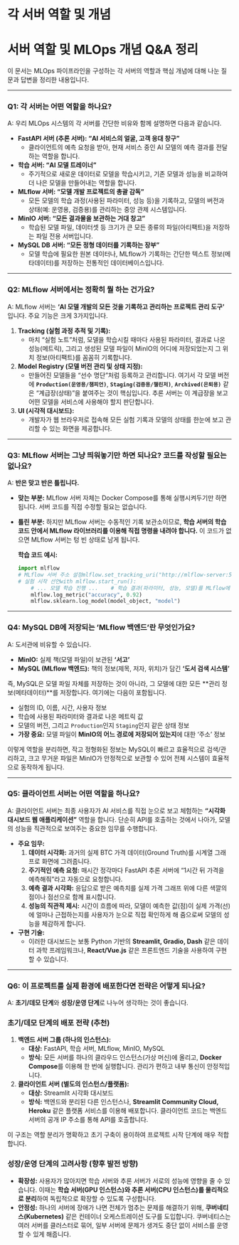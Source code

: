 # 각 서버 역할 및 개념

# 서버 역할 및 MLOps 개념 Q&A 정리

이 문서는 MLOps 파이프라인을 구성하는 각 서버의 역할과 핵심 개념에 대해 나눈 질문과 답변을 정리한 내용입니다.

---

### Q1: 각 서버는 어떤 역할을 하나요?

A: 우리 MLOps 시스템의 각 서버를 간단한 비유와 함께 설명하면 다음과 같습니다.

- **FastAPI 서버 (추론 서버): “AI 서비스의 얼굴, 고객 응대 창구”**
    - 클라이언트의 예측 요청을 받아, 현재 서비스 중인 AI 모델의 예측 결과를 전달하는 역할을 합니다.
- **학습 서버: “AI 모델 트레이너”**
    - 주기적으로 새로운 데이터로 모델을 학습시키고, 기존 모델과 성능을 비교하여 더 나은 모델을 만들어내는 역할을 합니다.
- **MLflow 서버: “모델 개발 프로젝트의 총괄 감독”**
    - 모든 모델의 학습 과정(사용된 파라미터, 성능 등)을 기록하고, 모델의 버전과 상태(예: 운영용, 검증용)를 관리하는 중앙 관제 시스템입니다.
- **MinIO 서버: “모든 결과물을 보관하는 거대 창고”**
    - 학습된 모델 파일, 데이터셋 등 크기가 큰 모든 종류의 파일(아티팩트)을 저장하는 파일 전용 서버입니다.
- **MySQL DB 서버: “모든 정형 데이터를 기록하는 장부”**
    - 모델 학습에 필요한 원본 데이터나, MLflow가 기록하는 간단한 텍스트 정보(메타데이터)를 저장하는 전통적인 데이터베이스입니다.

---

### Q2: MLflow 서버에서는 정확히 뭘 하는 건가요?

A: MLflow 서버는 **‘AI 모델 개발의 모든 것을 기록하고 관리하는 프로젝트 관리 도구’** 입니다. 주요 기능은 크게 3가지입니다.

1. **Tracking (실험 과정 추적 및 기록):**
    - 마치 “실험 노트”처럼, 모델을 학습시킬 때마다 사용된 파라미터, 결과로 나온 성능(메트릭), 그리고 생성된 모델 파일이 MinIO의 어디에 저장되었는지 그 위치 정보(아티팩트)를 꼼꼼히 기록합니다.
2. **Model Registry (모델 버전 관리 및 상태 지정):**
    - 만들어진 모델들을 “선수 명단”처럼 등록하고 관리합니다. 여기서 각 모델 버전에 **`Production(운영용/챔피언)`**, **`Staging(검증용/챌린저)`**, **`Archived(은퇴용)`** 같은 “계급장(상태)”을 붙여주는 것이 핵심입니다. 추론 서버는 이 계급장을 보고 어떤 모델을 서비스에 사용해야 할지 판단합니다.
3. **UI (시각적 대시보드):**
    - 개발자가 웹 브라우저로 접속해 모든 실험 기록과 모델의 상태를 한눈에 보고 관리할 수 있는 화면을 제공합니다.

---

### Q3: MLflow 서버는 그냥 띄워놓기만 하면 되나요? 코드를 작성할 필요는 없나요?

A: **반은 맞고 반은 틀립니다.**

- **맞는 부분:** MLflow 서버 자체는 Docker Compose를 통해 실행시켜두기만 하면 됩니다. 서버 코드를 직접 수정할 필요는 없습니다.
- **틀린 부분:** 하지만 MLflow 서버는 수동적인 기록 보관소이므로, **학습 서버의 학습 코드 안에서 MLflow 라이브러리를 이용해 직접 명령을 내려야 합니다.** 이 코드가 없으면 MLflow 서버는 텅 빈 상태로 남게 됩니다.
    
    **학습 코드 예시:**
    
    ```python
    import mlflow
    # MLflow 서버 주소 설정mlflow.set_tracking_uri("http://mlflow-server:5000")
    # 실험 시작 선언with mlflow.start_run():
        # ... 모델 학습 진행 ...    # 학습 결과(파라미터, 성능, 모델)를 MLflow에 기록하라고 명령    mlflow.log_param("learning_rate", 0.01)
        mlflow.log_metric("accuracy", 0.92)
        mlflow.sklearn.log_model(model_object, "model")
    ```
    

---

### Q4: MySQL DB에 저장되는 ’MLflow 백엔드’란 무엇인가요?

A: 도서관에 비유할 수 있습니다.

- **MinIO:** 실제 책(모델 파일)이 보관된 **‘서고’**
- **MySQL (MLflow 백엔드):** 책의 정보(제목, 저자, 위치)가 담긴 **‘도서 검색 시스템’**

즉, MySQL은 모델 파일 자체를 저장하는 것이 아니라, 그 모델에 대한 모든 **관리 정보(메타데이터)**를 저장합니다. 여기에는 다음이 포함됩니다.

- 실험의 ID, 이름, 시간, 사용자 정보
- 학습에 사용된 파라미터와 결과로 나온 메트릭 값
- 모델의 버전, 그리고 `Production`인지 `Staging`인지 같은 상태 정보
- **가장 중요:** 모델 파일이 **MinIO의 어느 경로에 저장되어 있는지**에 대한 ‘주소’ 정보

이렇게 역할을 분리하면, 작고 정형화된 정보는 MySQL이 빠르고 효율적으로 검색/관리하고, 크고 무거운 파일은 MinIO가 안정적으로 보관할 수 있어 전체 시스템이 효율적으로 동작하게 됩니다.

---

### Q5: 클라이언트 서버는 어떤 역할을 하나요?

A: 클라이언트 서버는 최종 사용자가 AI 서비스를 직접 눈으로 보고 체험하는 **“시각화 대시보드 웹 애플리케이션”** 역할을 합니다. 단순히 API를 호출하는 것에서 나아가, 모델의 성능을 직관적으로 보여주는 중요한 임무를 수행합니다.

- **주요 임무:**
    1. **데이터 시각화:** 과거의 실제 BTC 가격 데이터(Ground Truth)를 시계열 그래프로 화면에 그려줍니다.
    2. **주기적인 예측 요청:** 매시간 정각마다 FastAPI 추론 서버에 “1시간 뒤 가격을 예측해줘”라고 자동으로 요청합니다.
    3. **예측 결과 시각화:** 응답으로 받은 예측치를 실제 가격 그래프 위에 다른 색깔의 점이나 점선으로 함께 표시합니다.
    4. **성능의 직관적 제시:** 시간이 흐름에 따라, 모델이 예측한 값(점)이 실제 가격(선)에 얼마나 근접하는지를 사용자가 눈으로 직접 확인하게 해 줌으로써 모델의 성능을 체감하게 합니다.
- **구현 기술:**
    - 이러한 대시보드는 보통 Python 기반의 **Streamlit, Gradio, Dash** 같은 데이터 과학 프레임워크나, **React/Vue.js** 같은 프론트엔드 기술을 사용하여 구현할 수 있습니다.

---

### Q6: 이 프로젝트를 실제 환경에 배포한다면 전략은 어떻게 되나요?

A: **초기/데모 단계**와 **성장/운영 단계**로 나누어 생각하는 것이 좋습니다.

### 초기/데모 단계의 배포 전략 (추천)

1. **백엔드 서버 그룹 (하나의 인스턴스):**
    - **대상:** FastAPI, 학습 서버, MLflow, MinIO, MySQL
    - **방식:** 모든 서버를 하나의 클라우드 인스턴스(가상 머신)에 올리고, **Docker Compose**를 이용해 한 번에 실행합니다. 관리가 편하고 내부 통신이 안정적입니다.
2. **클라이언트 서버 (별도의 인스턴스/플랫폼):**
    - **대상:** Streamlit 시각화 대시보드
    - **방식:** 백엔드와 분리된 다른 인스턴스나, **Streamlit Community Cloud, Heroku** 같은 플랫폼 서비스를 이용해 배포합니다. 클라이언트 코드는 백엔드 서버의 공개 IP 주소를 통해 API를 호출합니다.

이 구조는 역할 분리가 명확하고 초기 구축이 용이하여 프로젝트 시작 단계에 매우 적합합니다.

### 성장/운영 단계의 고려사항 (향후 발전 방향)

- **확장성:** 사용자가 많아지면 학습 서버와 추론 서버가 서로의 성능에 영향을 줄 수 있습니다. 이때는 **학습 서버(GPU 인스턴스)와 추론 서버(CPU 인스턴스)를 물리적으로 분리**하여 독립적으로 확장할 수 있도록 구성합니다.
- **안정성:** 하나의 서버에 장애가 나면 전체가 멈추는 문제를 해결하기 위해, **쿠버네티스(Kubernetes)** 같은 컨테이너 오케스트레이션 도구를 도입합니다. 쿠버네티스는 여러 서버를 클러스터로 묶어, 일부 서버에 문제가 생겨도 중단 없이 서비스를 운영할 수 있게 해줍니다.